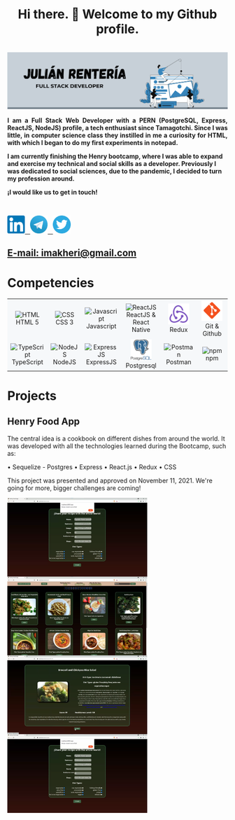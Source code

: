 <h1 align="center"> Hi there. 👋 Welcome to my Github profile. </h1>
</br>

<img src="./assets/Landing.png">
</br>

<p align="justify" ><b>I am a Full Stack Web Developer with a PERN (PostgreSQL, Express, ReactJS, NodeJS) profile, a tech enthusiast since Tamagotchi. Since I was little, in computer science class they instilled in me a curiosity for HTML, with which I began to do my first experiments in notepad.

I am currently finishing the Henry bootcamp, where I was able to expand and exercise my technical and social skills as a developer. Previously I was dedicated to social sciences, due to the pandemic, I decided to turn my profession around.

¡I would like us to get in touch!
</b>
</p>
<br />

<a href="https://www.linkedin.com/in/imakheri"> <img alt=LinkedIn width=8% src='./assets/Linkedin.svg'> &nbsp;
<a href="https://t.me/Imakheri"> <img alt=Telegram width=8% src='./assets/telegram.jpg'> &nbsp;
<a href="https://twitter.com/Imakheri"> <img alt=Twitter width=8% src='./assets/twitter.svg'>
<h2><a href="mailto:imakheri@gmail.com" >E-mail: imakheri@gmail.com</a></h2>

<h1>Competencies</h1>

<table align="center" style="background-color: #f6f8fa;">
  <tr>
    <td align="center" width="96">
        <img src="https://upload.wikimedia.org/wikipedia/commons/6/61/HTML5_logo_and_wordmark.svg" width="48" height="48" alt="HTML" />
      <br>HTML 5
    </td>
    <td align="center" width="96">
        <img src="https://upload.wikimedia.org/wikipedia/commons/d/d5/CSS3_logo_and_wordmark.svg" width="48" height="48" alt="CSS" />
      <br>CSS 3
    </td>
    <td align="center" width="96">
        <img src="https://upload.wikimedia.org/wikipedia/commons/9/99/Unofficial_JavaScript_logo_2.svg" width="48" height="48" alt="Javascript" />
      <br>Javascript
    </td>
    <td align="center" width="96">
        <img src="https://www.vectorlogo.zone/logos/reactjs/reactjs-icon.svg" width="48" height="48" alt="ReactJS" />
      <br>ReactJS & React Native
    </td>
    <td align="center" width="96">
        <img src="https://raw.githubusercontent.com/sachinverma53121/sachinverma53121/master/icons/redux.png" width="48" height="48" alt="Redux" />
      <br>Redux
    <td align="center" width="96">
        <img src="https://raw.githubusercontent.com/sachinverma53121/sachinverma53121/master/icons/git.png" width="48" height="48" alt="Git" />
      <br>Git & Github
    </td>
  </tr>
    </td>
  <tr align="center">
    <td align="center"  width="96">
        <img src="https://upload.wikimedia.org/wikipedia/commons/4/4c/Typescript_logo_2020.svg" width="48" height="48" alt="TypeScript" />
      <br>TypeScript
    </td>
    <td align="center" width="96">
        <img src="https://upload.wikimedia.org/wikipedia/commons/d/d9/Node.js_logo.svg" width="48" height="48" alt="NodeJS">
      <br>NodeJS
    </td>
    <td align="center" width="96"> 
        <img src="https://www.vectorlogo.zone/logos/expressjs/expressjs-icon.svg" width="48" height="48" alt="ExpressJS" />
      <br>ExpressJS
    </td>
    <td align="center" width="96">
        <img src="https://raw.githubusercontent.com/sachinverma53121/sachinverma53121/master/icons/psql.png" width="48" height="48" alt="Postgresql" />
      <br>Postgresql
    </td>
    <td align="center" width="96">
        <img src="https://www.vectorlogo.zone/logos/getpostman/getpostman-icon.svg" width="48" height="48" alt="Postman" />
      <br>Postman
    </td>
    <td align="center"  width="96">
        <img src="https://upload.wikimedia.org/wikipedia/commons/d/db/Npm-logo.svg" width="48" height="48" alt="npm" />
      <br>npm
    </td>
  </tr>
</table>

<h1>Projects</h1>
<h2>Henry Food App</h2>
<p>The central idea is a cookbook on different dishes from around the world. It was developed with all the technologies learned during the Bootcamp, such as:

• Sequelize - Postgres
• Express
• React.js
• Redux
• CSS

This project was presented and approved on November 11, 2021. We're going for more, bigger challenges are coming!
</p>
<div style="display: flex; flex-direction: row; flex-wrap: wrap;">
<img src="./assets/screenshots/1.png" width="320" height="180" alt="Landing Page Food App" />&nbsp;&nbsp;
<img src="./assets/screenshots/2.png" width="320" height="180" alt="Home Page Food App" />&nbsp;&nbsp;
<img src="./assets/screenshots/3.png" width="320" height="180" alt="Detail Page Food App" />&nbsp;&nbsp;
<img src="./assets/screenshots/4.png" width="320" height="180" alt="Create Page Food App" />
</div>

<!--
**Imakheri/Imakheri** is a ✨ _special_ ✨ repository because its `README.md` (this file) appears on your GitHub profile.

Here are some ideas to get you started:

- 🔭 I’m currently working on ...
- 🌱 I’m currently learning ...
- 👯 I’m looking to collaborate on ...
- 🤔 I’m looking for help with ...
- 💬 Ask me about ...
- 📫 How to reach me: ...
- 😄 Pronouns: ...
- ⚡ Fun fact: ...
-->